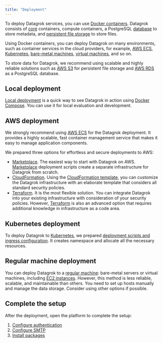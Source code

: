 ```yaml
---
title: "Deployment"
---
```


To deploy Datagrok services, you can use [Docker containers](https://www.docker.com/resources/what-container/#:~:text=A%20Docker%20container%20image%20is,tools%2C%20system%20libraries%20and%20settings.). Datagrok consists of [core](../develop/under-the-hood/infrastructure.md#datagrok-components) containers, compute containers, a PostgreSQL [database](../develop/under-the-hood/infrastructure.md#database) to store metadata, and [persistent file storage](../develop/under-the-hood/infrastructure.md#storage) to store files.

Using Docker containers, you can deploy Datagrok on many environments, such as container services in the cloud providers, for example, [AWS ECS](#aws-deployment), [Kubernetes](#kubernetes-deployment), [bare-metal machines](#regular-machine-deployment), [virtual machines](#regular-machine-deployment), and so on.

To store data for Datagrok, we recommend using scalable and highly reliable solutions such as [AWS S3](https://aws.amazon.com/s3/) for persistent file storage and [AWS RDS](https://aws.amazon.com/rds/) as a PostgreSQL database.

## Local deployment

[Local deployment](docker-compose/docker-compose.md) is a quick way to see Datagrok in action using [Docker Compose](https://docs.docker.com/compose/). You can use it for local evaluation and development.

<!-- ### Deploy script

The interactive way to deploy the platform is to use
our [deployment script](https://github.com/datagrok-ai/public/blob/master/help/develop/admin/deploy/deploy.sh)

1. Download the script from
   repository: [deploy.sh](https://raw.githubusercontent.com/datagrok-ai/public/master/help/develop/admin/deploy/deploy.sh)
2. For AWS deployment, check that you have
   all [required permissions](https://github.com/datagrok-ai/public/blob/master/help/develop/admin/deploy/iam.list)
   on AWS account and installed [AWS CLI](https://docs.aws.amazon.com/cli/latest/userguide/getting-started-install.html) with your credentials
3. Run the script. It will ask questions and deploy a Datagrok stand based on your answers. The supported deployment
   platform:
   ECS, Kubernetes, Virtual Machine.

   * EC2 instance should be treated like Virtual Machine. It is required to create EC2 instances before the script run.
     You can check how to create instances
     in [regular machine example preparations steps](bare-metal/deploy-regular.md#preparations)

```bash
sh deploy.sh
```
--->

## AWS deployment

We strongly recommend using [AWS ECS](https://aws.amazon.com/ecs/) for the Datagrok deployment. It provides a highly
scalable, fast container management service that makes it easy to manage application components.

We prepared three options for effortless and secure deployments to AWS:

* [Marketplace](aws/deploy-marketplace.md). The easiest way to start with Datagrok on AWS. [Marketplace](https://aws.amazon.com/marketplace) deployment scripts create a separate infrastructure for Datagrok from scratch.
* [CloudFormation](aws/deploy-amazon-cloudformation.md). Using the [CloudFormation template](https://aws.amazon.com/cloudformation/), you can customize the Datagrok infrastructure with an elaborate template that considers all standard security policies.
* [Terraform](aws/deploy-amazon-terraform.md). It is the most flexible solution. You can integrate Datagrok into your existing infrastructure with consideration of your security policies. However, [Terraform](https://www.terraform.io/) is also an advanced option that requires additional knowledge in infrastructure as a code area.

## Kubernetes deployment

To deploy Datagrok to [Kubernetes](https://kubernetes.io/), we prepared [deployment scripts and ingress configuration](https://github.com/datagrok-ai/public/tree/master/help/deploy/k8s). It creates namespace and allocate all the necessary resources.

## Regular machine deployment

You can deploy Datagrok to a [regular machine](bare-metal/deploy-regular.md): bare-metal servers or virtual machines, including [EC2 instances](https://aws.amazon.com/ec2/). However, this method is less reliable, scalable, and maintainable than others. You need to set up hosts manually and manage the data storage. Consider using other options if possible.

## Complete the setup

After the deployment, open the platform to complete the setup:  

1. [Configure authentication](complete-setup/configure-auth.md)
2. [Configure SMTP](complete-setup/configure-smtp.md)
3. [Install packages](complete-setup/install-packages.md)
